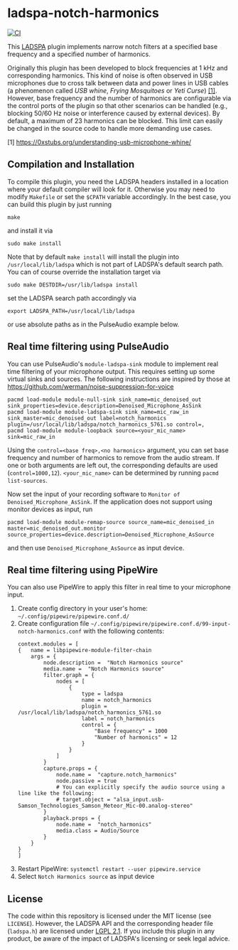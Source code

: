 # ladspa-notch-harmonics

[![CI](https://github.com/michaellass/ladspa-notch-harmonics/workflows/CI/badge.svg)](https://github.com/michaellass/ladspa-notch-harmonics/actions/workflows/ci.yml)

This [LADSPA](https://www.ladspa.org/) plugin implements narrow notch filters at a specified base frequency and a specified number of harmonics.

Originally this plugin has been developed to block frequencies at 1 kHz and corresponding harmonics. This kind of noise is often observed in USB microphones due to cross talk between data and power lines in USB cables (a phenomenon called *USB whine*, *Frying Mosquitoes* or *Yeti Curse*) [[1]](https://0xstubs.org/understanding-usb-microphone-whine/). However, base frequency and the number of harmonics are configurable via the control ports of the plugin so that other scenarios can be handled (e.g., blocking 50/60 Hz noise or interference caused by external devices). By default, a maximum of 23 harmonics can be blocked. This limit can easily be changed in the source code to handle more demanding use cases.

[1] https://0xstubs.org/understanding-usb-microphone-whine/

## Compilation and Installation
To compile this plugin, you need the LADSPA headers installed in a location where your default compiler will look for it. Otherwise you may need to modify `Makefile` or set the `$CPATH` variable accordingly. In the best case, you can build this plugin by just running
```
make
```
and install it via
```
sudo make install
```

Note that by default `make install` will install the plugin into `/usr/local/lib/ladspa` which is not part of LADSPA's default search path. You can of course override the installation target via
```
sudo make DESTDIR=/usr/lib/ladspa install
```
set the LADSPA search path accordingly via
```
export LADSPA_PATH=/usr/local/lib/ladspa
```
or use absolute paths as in the PulseAudio example below.

## Real time filtering using PulseAudio
You can use PulseAudio's `module-ladspa-sink` module to implement real time filtering of your microphone output. This requires setting up some virtual sinks and sources. The following instructions are inspired by those at https://github.com/werman/noise-suppression-for-voice
```
pacmd load-module module-null-sink sink_name=mic_denoised_out sink_properties=device.description=Denoised_Microphone_AsSink
pacmd load-module module-ladspa-sink sink_name=mic_raw_in sink_master=mic_denoised_out label=notch_harmonics plugin=/usr/local/lib/ladspa/notch_harmonics_5761.so control=,
pacmd load-module module-loopback source=<your_mic_name> sink=mic_raw_in
```
Using the `control=<base freq>,<no harmonics>` argument, you can set base frequency and number of harmonics to remove from the audio stream. If one or both arguments are left out, the corresponding defaults are used (`control=1000,12`). `<your_mic_name>` can be determined by running `pacmd list-sources`.

Now set the input of your recording software to `Monitor of Denoised_Microphone_AsSink`. If the application does not support using monitor devices as input, run
```
pacmd load-module module-remap-source source_name=mic_denoised_in master=mic_denoised_out.monitor source_properties=device.description=Denoised_Microphone_AsSource
```
and then use `Denoised_Microphone_AsSource` as input device‌.

## Real time filtering using PipeWire
You can also use PipeWire to apply this filter in real time to your microphone input.

1. Create config directory in your user's home: `~/.config/pipewire/pipewire.conf.d/`
2. Create configuration file `~/.config/pipewire/pipewire.conf.d/99-input-notch-harmonics.conf` with the following contents:
    ```
    context.modules = [
    {   name = libpipewire-module-filter-chain
        args = {
            node.description =  "Notch Harmonics source"
            media.name =  "Notch Harmonics source"
            filter.graph = {
                nodes = [
                    {
                        type = ladspa
                        name = notch_harmonics
                        plugin = /usr/local/lib/ladspa/notch_harmonics_5761.so
                        label = notch_harmonics
                        control = {
                            "Base frequency" = 1000
                            "Number of harmonics" = 12
                        }
                    }
                ]
            }
            capture.props = {
                node.name =  "capture.notch_harmonics"
                node.passive = true
                # You can explicitly specify the audio source using a line like the following:
                # target.object = "alsa_input.usb-Samson_Technologies_Samson_Meteor_Mic-00.analog-stereo"
            }
            playback.props = {
                node.name =  "notch_harmonics"
                media.class = Audio/Source
            }
        }
    }
    ]
    ```
3. Restart PipeWire: `systemctl restart --user pipewire.service`
4. Select `Notch Harmonics source` as input device

## License

The code within this repository is licensed under the MIT license (see `LICENSE`). However, the LADSPA API and the corresponding header file (`ladspa.h`) are licensed under [LGPL 2.1](https://www.ladspa.org/lgpl.txt). If you include this plugin in any product, be aware of the impact of LADSPA's licensing or seek legal advice.
